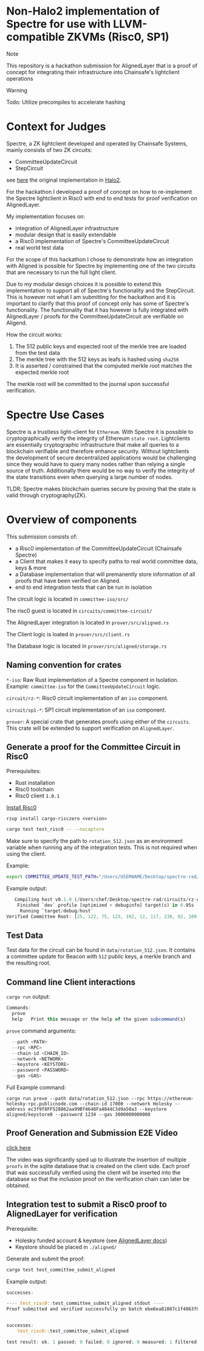# Non-Halo2 implementation of Spectre for use with LLVM-compatible ZKVMs (Risc0, SP1)

> [!NOTE]
> This repository is a hackathon submission for AlignedLayer that is a proof of concept for integrating their infrastructure into Chainsafe's lightclient operations

> [!WARNING]
> Todo: Utilize precompiles to accelerate hashing

# Context for Judges
Spectre, a ZK lightclient developed and operated by Chainsafe Systems,
mainly consists of two ZK circuits:

- CommitteeUpdateCircuit
- StepCircuit

see [here](https://github.com/ChainSafe/Spectre/tree/main/lightclient-circuits%2Fsrc) the original implementation in [Halo2](https://zcash.github.io/halo2/).

For the hackathon I developed a proof of concept on how to re-implement the Spectre lightclient in Risc0 with end to end tests for proof verification on AlignedLayer.

My implementation focuses on:

- integration of AlignedLayer infrastructure
- modular design that is easily extendable
- a Risc0 implementation of Spectre's CommitteeUpdateCircuit
- real world test data

For the scope of this hackathon I chose to demonstrate how an integration with Aligned is possible for Spectre 
by implementing one of the two circuits that are necessary to run the full light client. 

Due to my modular design choices it is possible to extend this implementation to support all of Spectre's functionality and 
the StepCircuit. This is however not what I am submitting for the hackathon and it is important to clarify that this proof of concept
only has some of Spectre's functionality. The functionality that it has however is fully integrated with AlignedLayer / proofs for the CommitteeUpdateCircuit
are verifiable on Aligend.

How the circuit works:

1. The 512 public keys and expected root of the merkle tree are loaded from the test data
2. The merkle tree with the 512 keys as leafs is hashed using `sha256`
3. It is asserted / constrained that the computed merkle root matches the expected merkle root

The merkle root will be committed to the journal upon successful verification.

# Spectre Use Cases
Spectre is a trustless light-client for `Ethereum`. With Spectre it is possible to cryptographically verify the integrity of Ethereum `state root`.
Lightclients are essentially cryptographic infrastructure that make all queries to a blockchain verifiable and therefore enhance security.
Without lightclients the development of secure decentralized applications would be challenging since they would have to query many nodes rather than 
relying a single source of truth. Additionally there would be no way to verify the integrity of the state transitions even when querying a large number
of nodes.

TLDR; Spectre makes blockchain queries secure by proving that the state is valid through cryptography(ZK). 

# Overview of components
This submission consists of:

- a Risc0 implementation of the CommitteeUpdateCircuit (Chainsafe Spectre)
- a Client that makes it easy to specify paths to real world committee data, keys & more
- a Database implementation that will premanently store information of all proofs that have been verified on Aligned.
- end to end integration tests that can be run in isolation

The circuit logic is located in `committee-iso/src/`

The risc0 guest is located in `circuits/committee-circuit/`

The AlignedLayer integration is located in `prover/src/aligned.rs`

The Client logic is loated in `prover/src/client.rs`

The Database logic is located in `prover/src/aligned/storage.rs`

## Naming convention for crates

`*-iso`: Raw Rust implementation of a Spectre component in Isolation. Example: `committee-iso` for the `CommitteeUpdateCircuit` logic.

`circuit/rz-*`: Risc0 circuit implementation of an `iso` component.

`circuit/sp1-*`: SP1 circuit implementation of an `iso` component.


`prover`: A special crate that generates proofs using either of the `circuits`. This crate will be extended to support verification on `AlignedLayer`.

## Generate a proof for the Committee Circuit in Risc0

Prerequisites:

- Rust installation
- Risc0 toolchain
- Risc0 client `1.0.1`

[Install Risc0](https://dev.risczero.com/api/zkvm/install)

`rzup install cargo-risczero <version>`

```bash
cargo test test_risc0 -- --nocapture
```

Make sure to specify the path to `rotation_512.json` as an environment variable when running any of the integration tests.
This is not required when using the client.

Example:

```bash
export COMMITTEE_UPDATE_TEST_PATH="/Users/USERNAME/Desktop/spectre-rad/data/rotation_512.json"
```

Example output:

```rust
   Compiling host v0.1.0 (/Users/chef/Desktop/spectre-rad/circuits/rz-committee/host)
    Finished `dev` profile [optimized + debuginfo] target(s) in 0.95s
     Running `target/debug/host`
Verified Committee Root: [25, 122, 75, 125, 192, 12, 117, 238, 92, 109, 3, 192, 224, 63, 84, 28, 196, 131, 90, 32, 180, 39, 160, 7, 188, 177, 162, 100, 181, 205, 38, 142]
```

## Test Data

Test data for the circuit can be found in `data/rotation_512.json`. 
It contains a committee update for Beacon with `512` public keys, a merkle branch and the resulting root.

## Command line Client interactions
`cargo run` output:

```js
Commands:
  prove  
  help   Print this message or the help of the given subcommand(s)
```

`prove` command arguments:

```js
  --path <PATH>
  --rpc <RPC>
  --chain-id <CHAIN_ID>
  --network <NETWORK>
  --keystore <KEYSTORE>
  --password <PASSWORD>
  --gas <GAS>
```

Full Example command:

```
cargo run prove --path data/rotation_512.json --rpc https://ethereum-holesky-rpc.publicnode.com --chain-id 17000 --network Holesky --address ec3f9f8FF528862aa99Bf4648Fa4844C3d9a50a3 --keystore aligned/keystore0 --password 1234 --gas 3000000000000
```

## Proof Generation and Submission E2E Video

[click here](https://youtu.be/fHt3cDbzV0U)

The video was significantly sped up to illustrate the insertion of multiple `proofs` in the sqlite database that is created
on the client side. Each proof that was successfully verified using the client will be inserted into the database so that the 
inclusion proof on the verification chain can later be obtained.

## Integration test to submit a Risc0 proof to AlignedLayer for verification

Prerequisite:
- Holesky funded account & keystore (see [AlignedLayer docs](https://docs.alignedlayer.com/))
- Keystore should be placed in `./aligned/`

Generate and submit the proof:

```bash
cargo test test_committee_submit_aligned
```

Example output:

```rust
successes:

---- test_risc0::test_committee_submit_aligned stdout ----
Proof submitted and verified successfully on batch ebe6ea81087c1f4063f0a1d3b632e64be6925d8903fd1acacfede0241427e459


successes:
    test_risc0::test_committee_submit_aligned

test result: ok. 1 passed; 0 failed; 0 ignored; 0 measured; 1 filtered out; finished in 687.50s
```
